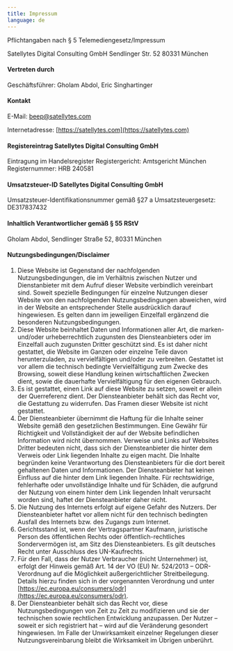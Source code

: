 ```yaml
---
title: Impressum
language: de
---
```


Pflichtangaben nach § 5 Telemediengesetz/Impressum

Satellytes Digital Consulting GmbH Sendlinger Str. 52 80331 München

#### Vertreten durch

Geschäftsführer: Gholam Abdol, Eric Singhartinger

#### Kontakt

E-Mail: [beep@satellytes.com](mailto:beep@satellytes.com)

Internetadresse: [https://satellytes.com](https://satellytes.com)

#### Registereintrag Satellytes Digital Consulting GmbH

Eintragung im Handelsregister Registergericht: Amtsgericht München Registernummer: HRB 240581

#### Umsatzsteuer-ID Satellytes Digital Consulting GmbH

Umsatzsteuer-Identifikationsnummer gemäß §27 a Umsatzsteuergesetz: DE317837432

#### Inhaltlich Verantwortlicher gemäß § 55 RStV

Gholam Abdol, Sendlinger Straße 52, 80331 München

#### Nutzungsbedingungen/Disclaimer

1. Diese Website ist Gegenstand der nachfolgenden Nutzungsbedingungen, die im Verhältnis zwischen Nutzer und
   Dienstanbieter mit dem Aufruf dieser Website verbindlich vereinbart sind. Soweit spezielle Bedingungen für einzelne
   Nutzungen dieser Website von den nachfolgenden Nutzungsbedingungen abweichen, wird in der Website an entsprechender
   Stelle ausdrücklich darauf hingewiesen. Es gelten dann im jeweiligen Einzelfall ergänzend die besonderen
   Nutzungsbedingungen.
2. Diese Website beinhaltet Daten und Informationen aller Art, die marken- und/oder urheberrechtlich zugunsten des
   Diensteanbieters oder im Einzelfall auch zugunsten Dritter geschützt sind. Es ist daher nicht gestattet, die Website
   im Ganzen oder einzelne Teile davon herunterzuladen, zu vervielfältigen und/oder zu verbreiten. Gestattet ist vor
   allem die technisch bedingte Vervielfältigung zum Zwecke des Browsing, soweit diese Handlung keinen wirtschaftlichen
   Zwecken dient, sowie die dauerhafte Vervielfältigung für den eigenen Gebrauch.
3. Es ist gestattet, einen Link auf diese Website zu setzen, soweit er allein der Querreferenz dient. Der
   Diensteanbieter behält sich das Recht vor, die Gestattung zu widerrufen. Das Framen dieser Website ist nicht
   gestattet.
4. Der Diensteanbieter übernimmt die Haftung für die Inhalte seiner Website gemäß den gesetzlichen Bestimmungen. Eine
   Gewähr für Richtigkeit und Vollständigkeit der auf der Website befindlichen Information wird nicht übernommen.
   Verweise und Links auf Websites Dritter bedeuten nicht, dass sich der Diensteanbieter die hinter dem Verweis oder
   Link liegenden Inhalte zu eigen macht. Die Inhalte begründen keine Verantwortung des Diensteanbieters für die dort
   bereit gehaltenen Daten und Informationen. Der Diensteanbieter hat keinen Einfluss auf die hinter dem Link liegenden
   Inhalte. Für rechtswidrige, fehlerhafte oder unvollständige Inhalte und für Schäden, die aufgrund der Nutzung von
   einem hinter dem Link liegenden Inhalt verursacht worden sind, haftet der Diensteanbieter daher nicht.
5. Die Nutzung des Internets erfolgt auf eigene Gefahr des Nutzers. Der Diensteanbieter haftet vor allem nicht für den
   technisch bedingten Ausfall des Internets bzw. des Zugangs zum Internet.
6. Gerichtsstand ist, wenn der Vertragspartner Kaufmann, juristische Person des öffentlichen Rechts oder
   öffentlich-rechtliches Sondervermögen ist, am Sitz des Diensteanbieters. Es gilt deutsches Recht unter Ausschluss des
   UN-Kaufrechts.
7. Für den Fall, dass der Nutzer Verbraucher (nicht Unternehmer) ist, erfolgt der Hinweis gemäß Art. 14 der VO (EU) Nr.
   524/2013 – ODR-Verordnung auf die Möglichkeit außergerichtlicher Streitbeilegung. Details hierzu finden sich in der
   vorgenannten Verordnung und unter [https://ec.europa.eu/consumers/odr](https://ec.europa.eu/consumers/odr).
8. Der Diensteanbieter behält sich das Recht vor, diese Nutzungsbedingungen von Zeit zu Zeit zu modifizieren und sie der
   technischen sowie rechtlichen Entwicklung anzupassen. Der Nutzer – soweit er sich registriert hat – wird auf die
   Veränderung gesondert hingewiesen. Im Falle der Unwirksamkeit einzelner Regelungen dieser Nutzungsvereinbarung bleibt
   die Wirksamkeit im Übrigen unberührt.
